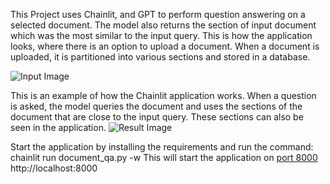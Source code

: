 This Project uses Chainlit, and GPT to perform question answering on a selected document. The model also returns the section of input document which was the most similar to the input query. 
This is how the application looks, where there is an option to upload a document. When a document is uploaded, it is partitioned into various sections and stored in a database.

![Input Image](Input%20Template.png)

This is an example of how the Chainlit application works. When a question is asked, the model queries the document and uses the sections of the document that are close to the input query. These sections can also be seen in the application.
![Result Image](Result%20Template.png)

Start the application by installing the requirements and run the command: chainlit run document_qa.py -w 
This will start the application on [port 8000 ](http://localhost:8000)http://localhost:8000
